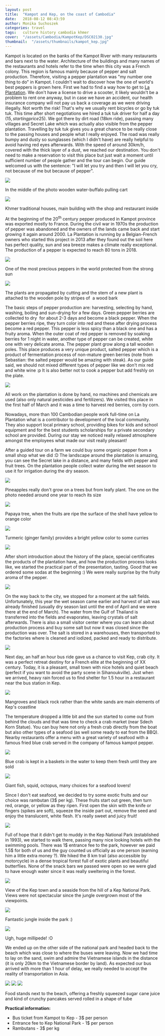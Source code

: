 ```yaml
---
layout: post
title:  "Kampot and Kep, on the coast of Cambodia"
date:   2018-08-12 08:43:59
author: Monika Suchoszek
categories: travel
tags:	culture history cambodia khmer
cover:  "/assets/Cambodia/KampotKep/DSC02130.jpg"
thumbnail:  "/assets/thumbnails/kampot_kep.jpg"
---
```


Kampot is located on the banks of the Kampot River with many restaurants and bars next to the water. Architecture 
of the buildings and many names of the restaurants and hotels refer to the time when this city was a French colony. 
This region is famous mainly because of pepper and salt production. Therefore, visiting a pepper plantation was 
"my number one thing to do" in Kampot. I couldn't wait to discover how the one of world's best peppers is grown 
here. First we had to find a way how to get to <a href="http://kampotpepper.com/">La Plantation</a>. We don't have 
a license to drive a scooter, it likely wouldn't be a problem to rent one anyway, but in case we have an accident, 
our health insurance company will not pay us back a coverage as we were driving illegally. Not worth the risk! 
That's why we usually rent bicycles or go by tuk tuk. This time after short negotiations we hired a tuk tuk 
driver for half a day (15$, starting price 25$). We got there by dirt road (18km ride), passing many villages and 
Secret Lake which was actually also visible from the pepper plantation. Travelling by tuk tuk gives you a great 
chance to be really close to the passing houses and people what I really enjoyed. The road was really bumpy and 
dusty so sunglasses (which I didn't have) are really helpful to avoid having red eyes afterwards. With the speed 
of around 30km/h, covered with the thick layer of a dust, we reached our destination. You don't need to make a 
reservation to visit this place but just wait a moment until sufficient number of people gather and the tour can 
begin. Our guide welcomed us with the sentence: "I will let you try and then I will let you cry, not because of 
me but because of pepper".

<img src="/assets/Cambodia/KampotKep/DSC02130.jpg">
<p class="caption">In the middle of the photo wooden water-buffalo pulling cart</p>
<img src="/assets/Cambodia/KampotKep/DSC02172.jpg">
<p class="caption">Khmer traditional houses, main building with the shop and restaurant inside</p>

At the beginning of the 20<sup>th</sup> century pepper produced in Kampot province was exported mostly to France. 
During the civil war in 1970s the production of pepper was abandoned and the owners of the lands came back and 
start growing it again around 2000. La Plantation is running by a Belgian-French owners who started this project 
in 2013 after they found out the soil here has perfect quality, sun and sea breeze makes a climate really 
exceptional. The production of a pepper is expected to reach 80 tons in 2018.

<img src="/assets/Cambodia/KampotKep/DSC02136.jpg">
<p class="caption">One of the most precious peppers in the world protected from the strong sun</p>
<img src="/assets/Cambodia/KampotKep/DSC02157.jpg">
<p class="caption">The plants are propagated by cutting and the stem of a new plant is attached to the wooden pole by stripes of  a wood bark</p>

The basic steps of pepper production are: harvesting, selecting by hand, washing, boiling and sun-drying for a 
few days. Green pepper berries are collected to dry  for about 2-3 days and 
become a black pepper. When the pepper berries ripe, they turn color into red and these after drying process 
become a red pepper. This pepper is less spicy than a black one and has a fruity aroma. When the outer coat of 
red pepper is removed by soaking berries for 1 night in water, another type of pepper can be created, white one 
with very delicate aroma. The pepper plant grow along a tall wooden poles. This place produces a very unique 
product, salted pepper which is a product of fermentation process of non-mature green berries 
(note from Sebastian: the salted pepper would be amazing with steak). As our guide said, we should not 
mixed different types of pepper like we don't mix red and white wine :p It is also better not to cook a pepper 
but add freshly on the plate.

<img src="/assets/Cambodia/KampotKep/DSC02147.jpg">
<p class="caption">All work on the plantation is done by hand, no machines and chemicals are used (also only natural pesticides and fertilizers). We visited this place in the first half of March and it was a time to harvest red berries, corn by corn.</p>

Nowadays, more than 100 Cambodian people work full-time on La Plantation what is a contributor to 
development of the local community. They also support local primary school, providing bikes for kids and school 
equipment and for the best students scholarships for a private secondary school are provided. During our stay we 
noticed really relaxed atmosphere amongst the employees what made our visit really pleasant! 

After a guided tour on a farm we could buy some organic pepper from a small shop what we did :D The landscape 
around the plantation is amazing, you can see the Secret lake in a distance, and many fields with pepper and 
fruit trees. On the plantation people collect water during the wet season to use it for irrigation during the 
dry season.

<img src="/assets/Cambodia/KampotKep/DSC02139.jpg">
<p class="caption">Pineapples really don't grow on a trees but from leafy plant. The one on the photo needed around one year to reach its size</p>
<img src="/assets/Cambodia/KampotKep/DSC02121.jpg">
<p class="caption">Papaya tree, when the fruits are ripe the surface of the shell have yellow to orange color</p>
<img src="/assets/Cambodia/KampotKep/DSC02126.jpg">
<p class="caption">Turmeric (ginger family) provides a bright yellow color to some curries</p>
<img src="/assets/Cambodia/KampotKep/IMG_20180329_161307045.jpg">
<p class="caption">After short introduction about the history of the place, special certificates the products of the plantation have, 
and how the production process looks like, we started the practical part of the presentation, tasting. Good that 
we ordered some sodas at the beginning :) We were really surprise by the fruity aroma of the pepper.</p>
<img src="/assets/Cambodia/KampotKep/DSC02153.jpg">
<p class="caption"In the late afternoon, warm colors of the plantation...</p>

On the way back to the city, we stopped for a moment at the salt fields. Unfortunately, this year the wet season 
came earlier and harvest of salt was already finished (usually dry season last until the end of April and 
we were there at the end of March). The water from the Gulf of Thailand is transferred into the fields and 
evaporates, leaving crystals of salt afterwards. There is also a small visitor center where you can learn 
about production process and buy some salt but now it was closed since the production was over. The salt is 
stored in a warehouses, then transported to the factories where is cleaned and iodized, packed and ready to 
distribute.

<img src="/assets/Cambodia/KampotKep/IMG_20180329_174233522.jpg">

Next day, an half an hour bus ride gave us a chance to visit Kep, crab city. It was a perfect retreat destiny for 
a French elite at the beginning of XX century. Today, it is a pleasant, small town with nice hotels and quiet 
beach (perfect if you want to avoid the party scene in Sihanoukville). 
Just when we arrived, heavy rain forced us to find shelter for 1.5 hour in a restaurant near the bus station in 
Kep.

<img src="/assets/Cambodia/KampotKep/DSC02176.jpg">
<p class="caption">Mangroves and black rock rather than the white sands are main elements of Kep's coastline</p>

The temperature dropped a little bit and the sun started to come out from behind the clouds and that was time to 
check a crab market (near Sdech Korn Statue). You can buy here not only a fresh crab directly from the boat but 
also other types of a seafood (as well some ready to eat from the BBQ). Nearby restaurants offer a menu with a 
great variety of seafood with a famous fried blue crab served in the company of famous kampot pepper.

<img src="/assets/Cambodia/KampotKep/IMG_20180330_103343404.jpg">
<p class="caption">Blue crab is kept in a baskets in the water to keep them fresh until they are sold</p>
<img src="/assets/Cambodia/KampotKep/IMG_20180330_103528077.jpg">
<p class="caption">Giant fish, squid, octopus, many choices for a seafood lovers!</p>

Since I don't eat seafood, we decided to try some exotic fruits and our choice was rambutan (3$ per kg). 
These fruits start out green, then turn red, orange, or yellow as they ripen. First open the skin with the 
knife or fingers (spikes are soft), squeeze the inside part out, remove the seed and enjoy the translucent, white 
flesh. It's really sweet and juicy fruit!

<img src="/assets/Cambodia/KampotKep/IMG_20180330_145422385.jpg">

Full of hope that it didn't get to muddy in the Kep National Park (established in 1993), we started to walk there, 
passing many nice looking hotels with the swimming pools. There was 1$ entrance fee to the park, however we 
paid 1.5$ for both of us and the guy counted us officially as one person (earning him a little extra money ?). 
We hiked the 8 km trail (also accessible by motorcycle) in a dense tropical forest full of exotic plants and 
beautiful butterflies. None of the snack bars we passed were open so we were glad to have enough water since 
it was really sweltering in the forest.

<img src="/assets/Cambodia/KampotKep/IMG_20180330_113544295.jpg">
<p class="caption">View of the Kep town and a seaside from the hill of a Kep National Park. Views were not spectacular since the jungle overgrown most of the viewpoints.</p>
<img src="/assets/Cambodia/KampotKep/IMG_20180330_115807415.jpg">
<p class="caption">Fantastic jungle inside the park :)</p>
<img src="/assets/Cambodia/KampotKep/IMG_20180330_122834852.jpg">
<p class="caption">Ugh, huge millipede! :O</p>

We ended up on the other side of the national park and headed back to the beach which was close to where the 
buses were leaving. Now we had time to lay on the sand, swim and admire the Vietnamese islands in the distance 
(it is only 20km to the Vietnamese border by land). As expected our bus arrived with more than 1 hour of delay, 
we really needed to accept the reality of transportation in Asia.

<img src="/assets/Cambodia/KampotKep/DSC02202.JPG">
<img src="/assets/Cambodia/KampotKep/DSC02203.jpg">
<img src="/assets/Cambodia/KampotKep/DSC02204.jpg">
<p class="caption">Food stands next to the beach, offering a freshly squeezed sugar cane juice and kind of 
crunchy pancakes served rolled in a shape of tube</p>

__Practical information:__
  * Bus ticket from Kampot to Kep - 3$ per person
  * Entrance fee to Kep National Park - 1$ per person
  * Rambutans - 3$ per kg
